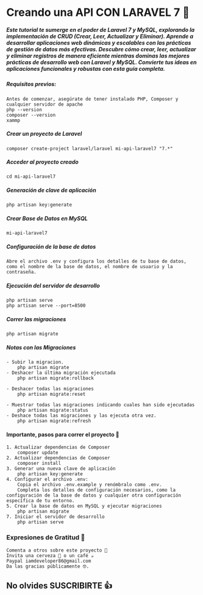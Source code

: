 # Creando una API CON LARAVEL 7 🚀

##### Este tutorial te sumerge en el poder de Laravel 7 y MySQL, explorando la implementación de CRUD (Crear, Leer, Actualizar y Eliminar). Aprende a desarrollar aplicaciones web dinámicas y escalables con las prácticas de gestión de datos más efectivas. Descubre cómo crear, leer, actualizar y eliminar registros de manera eficiente mientras dominas las mejores prácticas de desarrollo web con Laravel y MySQL. Convierte tus ideas en aplicaciones funcionales y robustas con esta guía completa.

##### Requisitos previos:

    Antes de comenzar, asegúrate de tener instalado PHP, Composer y cualquier servidor de apache
    php --version
    composer --version
    xammp

##### Crear un proyecto de Laravel

    composer create-project laravel/laravel mi-api-laravel7 "7.*"

##### Acceder al proyecto creado

    cd mi-api-laravel7

##### Generación de clave de aplicación

    php artisan key:generate

##### Crear Base de Datos en MySQL

    mi-api-laravel7

##### Configuración de la base de datos

    Abre el archivo .env y configura los detalles de tu base de datos, como el nombre de la base de datos, el nombre de usuario y la contraseña.

##### Ejecución del servidor de desarrollo

    php artisan serve
    php artisan serve --port=8500

##### Correr las migraciones

    php artisan migrate

##### Notas con las Migraciones

    - Subir la migracion.
        php artisan migrate
    - Deshacer la última migración ejecutada
        php artisan migrate:rollback

    - Deshacer todas las migraciones
        php artisan migrate:reset

    - Muestrar todas las migraciones indicando cuales han sido ejecutadas
        php artisan migrate:status
    - Deshace todas las migraciones y las ejecuta otra vez.
        php artisan migrate:refresh


#### Importante, pasos para correr el proyecto 🚀

    1. Actualizar dependencias de Composer
        composer update
    2. Actualizar dependencias de Composer
        composer install
    3. Generar una nueva clave de aplicación
        php artisan key:generate
    4. Configurar el archivo .env:
        Copia el archivo .env.example y renómbralo como .env.
        Completa los detalles de configuración necesarios, como la configuración de la base de datos y cualquier otra configuración específica de tu entorno.
    5. Crear la base de datos en MySQL y ejecutar migraciones
        php artisan migrate
    7. Iniciar el servidor de desarrollo
        php artisan serve

### Expresiones de Gratitud 🎁

    Comenta a otros sobre este proyecto 📢
    Invita una cerveza 🍺 o un café ☕
    Paypal iamdeveloper86@gmail.com
    Da las gracias públicamente 🤓.

## No olvides SUSCRIBIRTE 👍

